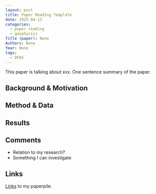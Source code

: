 ```yaml
---
layout: post
title: Paper Reading Template
date: 2025-04-13
categories:
  - paper reading
  - geophysics
Title (paper): None
Authors: None
Year: None
tags:
  - DFOS
---
```


This paper is talking about xxx. One sentence summary of the paper.

## Background & Motivation

## Method & Data

## Results

## Comments
- Relation to my research? 
- Something I can investigate

## Links

[Links](https://app.paperpile.com/view/?id=2880ef75-e7d9-4af4-86b2-055154efd699) to my paperpile.